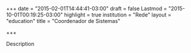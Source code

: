 +++
date = "2015-02-01T14:44:41-03:00"
draft = false
Lastmod = "2015-10-01T00:19:25-03:00"
highlight = true
institution = "Rede"
layout = "education"
title = "Coordenador de Sistemas"

+++

Description
